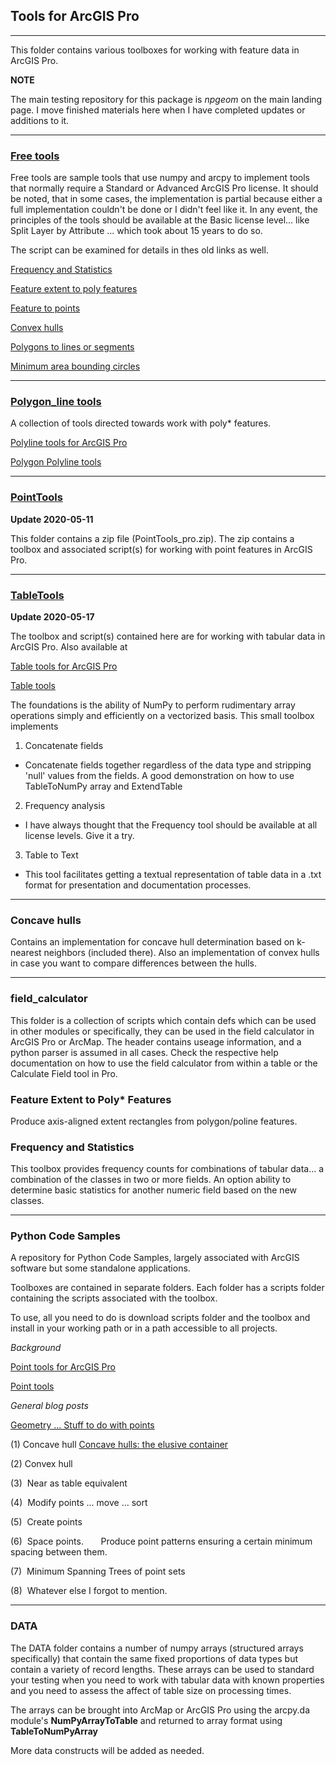 
## Tools for ArcGIS Pro

----

This folder contains various toolboxes for working with feature data in ArcGIS Pro.

**NOTE**

The main testing repository for this package is *npgeom* on the main landing page.  I move finished materials here when I have completed updates or additions to it.

----

### [**Free tools**](/Free_Tools/README.md)

Free tools are sample tools that use numpy and arcpy to implement tools that normally require a Standard or Advanced ArcGIS Pro license.
It should be noted, that in some cases, the implementation is partial because either a full implementation couldn't be done or I didn't feel like it.  In any event, the principles of the tools should be available at the Basic license level... like Split Layer by Attribute ... which took about 15 years to do so.  

The script can be examined for details in thes old links as well.

[Frequency and Statistics](https://community.esri.com/t5/python-blog/free-advanced-tools-frequency-and-statistics/ba-p/902835)

[Feature extent to poly features](https://community.esri.com/t5/python-blog/free-advanced-tools-feature-extent-to-poly-features/ba-p/893420)

[Feature to points](https://community.esri.com/t5/python-blog/free-advanced-tools-feature-to-point/ba-p/893553)

[Convex hulls](https://community.esri.com/t5/python-blog/free-advanced-tools-convex-hulls/ba-p/893549)

[Polygons to lines or segments](https://community.esri.com/t5/python-blog/free-advanced-tools-polygons-to-lines-or-segments/ba-p/902811)

[Minimum area bounding circles](https://community.esri.com/t5/python-blog/free-advanced-tools-bounding-circles/ba-p/902820)

----
### [**Polygon_line tools**](/PolygonLineTools/README.md)

A collection of tools directed towards work with poly* features.

[Polyline tools for ArcGIS Pro](https://community.esri.com/t5/python-blog/polygon-polyline-tools-for-pro/ba-p/904067)

[Polygon Polyline tools](https://community.esri.com/t5/python-documents/free-tools-for-arcgis-pro-polygon-polyline-tools/ta-p/917751)

----
### [**PointTools**](/PointTools/README.md)

**Update 2020-05-11**

This folder contains a zip file (PointTools_pro.zip).  The zip contains a toolbox and associated script(s) for working with point features in ArcGIS Pro.

-------------------------
### [**TableTools**](/TableTools/README.md)

**Update 2020-05-17**

The toolbox and script(s) contained here are for working with tabular data in ArcGIS Pro.  Also available at

[Table tools for ArcGIS Pro](https://community.esri.com/t5/python-blog/table-tools-for-pro/ba-p/904042)

[Table tools](https://community.esri.com/t5/python-documents/free-tools-for-arcgis-pro-table-tools/ta-p/916415)

The foundations is the ability of NumPy to perform rudimentary array operations simply and efficiently on a vectorized basis. This small toolbox implements

1.  Concatenate fields

*  Concatenate fields together regardless of the data type and stripping 'null' values from the fields.  A good demonstration on how to use TableToNumPy array and ExtendTable 

2. Frequency analysis

* I have always thought that the Frequency tool should be available at all license levels.  Give it a try.

3. Table to Text

* This tool facilitates getting a textual representation of table data in a .txt format for presentation and documentation processes.



----
### **Concave hulls**

Contains an implementation for concave hull determination based on k-nearest neighbors (included there).  Also an implementation of convex hulls in case you want to compare differences between the hulls.


-------------------------
### **field_calculator**

This folder is a collection of scripts which contain defs which can be used in other modules or specifically, they can be used in the field calculator in ArcGIS Pro or ArcMap.  The header contains useage information, and a python parser is assumed in all cases.  Check the respective help documentation on how to use the field calculator from within a table or the Calculate Field tool in Pro.


### Feature Extent to Poly\* Features

Produce axis-aligned extent rectangles from polygon/poline features.

### **Frequency and Statistics**

This toolbox provides frequency counts for combinations of tabular data... a combination of the classes in two or more fields.
An option ability to determine basic statistics for another numeric field based on the new classes.

-------------------------
### **Python Code Samples**

A repository for Python Code Samples, largely associated with ArcGIS software but some standalone applications.

Toolboxes are contained in separate folders.  Each folder has a scripts folder containing the scripts associated with the toolbox.

To use, all you need to do is download scripts folder and the toolbox and install in your working path or in a path accessible to all projects.

*Background*

[Point tools for ArcGIS Pro](https://community.esri.com/t5/python-blog/point-tools-for-pro/ba-p/904043)

[Point tools](https://community.esri.com/t5/python-documents/free-tools-for-arcgis-pro-point-tools/ta-p/916006)

*General blog posts*

[Geometry ... Stuff to do with points](https://community.esri.com/t5/python-blog/geometry-stuff-to-do-with-points/ba-p/902633)


(1)  Concave hull  [Concave hulls: the elusive container](https://community.esri.com/t5/python-blog/concave-hulls-the-elusive-container/ba-p/902545)

(2)  Convex hull

(3)  Near as table equivalent

(4)  Modify points ... move ... sort

(5)  Create points

(6)  Space points.
      Produce point patterns ensuring a certain minimum spacing between them.

(7)  Minimum Spanning Trees of point sets

(8)  Whatever else I forgot to mention.


-------------------------
### **DATA**

The DATA folder contains a number of numpy arrays (structured arrays specifically) that contain the same fixed proportions of data types but contain a variety of record lengths.  These arrays can be used to standard your testing when you need to work with tabular data with known properties and you need to assess the affect of table size on processing times. 

The arrays can be brought into ArcMap or ArcGIS Pro using the arcpy.da module's **NumPyArrayToTable** and returned to array format using **TableToNumPyArray**

More data constructs will be added as needed.

